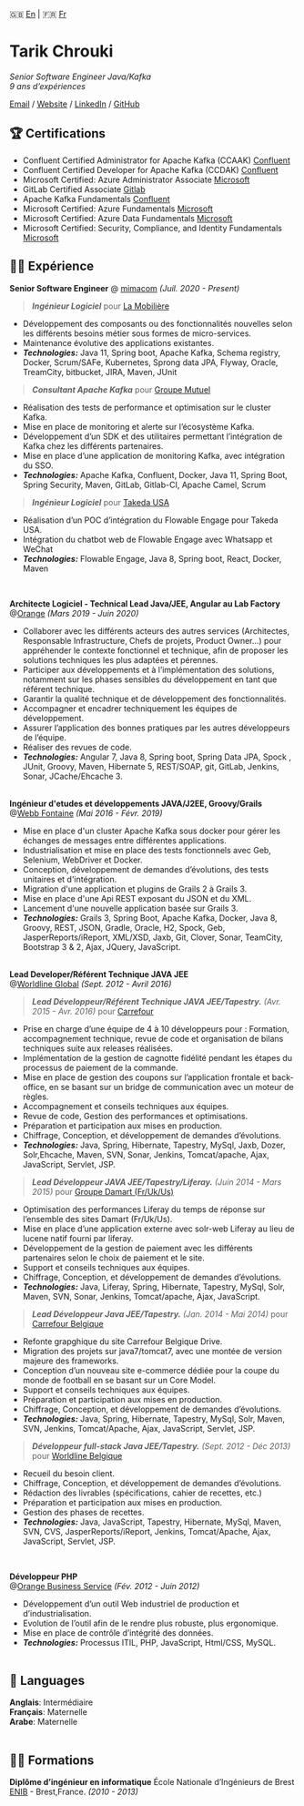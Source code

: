 🇬🇧 [En](https://tarikchrouki.github.io/cv/en/) | 🇫🇷 [Fr](https://tarikchrouki.github.io/cv/fr/) 
# Tarik Chrouki

_Senior Software Engineer Java/Kafka_ <br>
_9 ans d’expériences_

[Email](mailto:contact@chrouki.com) / [Website](https://chrouki.com/) / [LinkedIn](https://www.linkedin.com/in/tarikchrouki/) / [GitHub](https://github.com/tarikchrouki/) 

## 🏆 Certifications
- Confluent Certified Administrator for Apache Kafka (CCAAK) [Confluent](https://www.credential.net/61d2299d-19e5-4b7a-b49f-122c3b5c6659)
- Confluent Certified Developer for Apache Kafka (CCDAK) [Confluent](https://www.credential.net/286034aa-6505-4bd5-a7c5-468fae8b4621#gs.3kuzds)
- Microsoft Certified: Azure Administrator Associate [Microsoft](https://www.credly.com/badges/c4e32436-1622-4bc8-976e-cf77688d341f)
- GitLab Certified Associate [Gitlab](https://gitlab.badgr.com/public/assertions/bUe5saFBT8Souff7dtr89Q)
- Apache Kafka Fundamentals [Confluent](https://www.credential.net/e596d6cc-7cb6-489b-a694-b2f18de4e97a#gs.3kv2n6)
- Microsoft Certified: Azure Fundamentals [Microsoft](https://www.credly.com/badges/51c9ff32-bccb-48f0-8c03-86ddb43c0e14)
- Microsoft Certified: Azure Data Fundamentals [Microsoft](https://www.credly.com/badges/b862d15a-beab-4355-a601-e66d51de1827)
- Microsoft Certified: Security, Compliance, and Identity Fundamentals [Microsoft](https://www.credly.com/badges/f71499ca-e7e4-4bd5-a8ce-01cd62e43035)


## 👨‍💻 Expérience

**Senior Software Engineer** @ [mimacom](https://www.mimacom.com/fr/) _(Juil. 2020 - Present)_ <br>

>***Ingénieur Logiciel*** pour [La Mobilière](https://www.mobiliere.ch)
- Développement des composants ou des fonctionnalités nouvelles selon les différents besoins métier sous formes de micro-services.
- Maintenance évolutive des applications existantes.
- **_Technologies:_** Java 11, Spring boot, Apache Kafka, Schema registry, Docker, Scrum/SAFe, Kubernetes, Sprong data JPA, Flyway, Oracle, TreamCity, bitbucket, JIRA,
Maven, JUnit

>***Consultant Apache Kafka*** pour [Groupe Mutuel](https://www.groupemutuel.ch/)
- Réalisation des tests de performance et optimisation sur le cluster Kafka.
- Mise en place de monitoring et alerte sur l’écosystème Kafka.
- Développement d’un SDK et des utilitaires permettant l’intégration de Kafka chez les différents partenaires.
- Mise en place d’une application de monitoring Kafka, avec intégration du SSO.
- **_Technologies:_** Apache Kafka, Confluent, Docker, Java 11, Spring Boot, Spring Security, Maven, GitLab, Gitlab-CI, Apache Camel, Scrum

>***Ingénieur Logiciel*** pour [Takeda USA](https://www.takeda.com/en-us/)
- Réalisation d’un POC d’intégration du Flowable Engage pour Takeda USA.
- Intégration du chatbot web de Flowable Engage avec Whatsapp et WeChat
- **_Technologies:_** Flowable Engage, Java 8, Spring boot, React, Docker, Maven

<br>

**Architecte Logiciel - Technical Lead Java/JEE, Angular au Lab Factory**<br> @[Orange](https://wholesalefrance.orange.fr/fr/) _(Mars 2019 - Juin 2020)_ <br>
  - Collaborer avec les différents acteurs des autres services (Architectes, Responsable Infrastructure, Chefs de projets, Product Owner...) pour appréhender le contexte fonctionnel et technique, afin de proposer les solutions techniques les plus adaptées et pérennes.
  - Participer aux développements et à l’implémentation des solutions, notamment sur les phases sensibles du développement en tant que référent technique.
  - Garantir la qualité technique et de développement des fonctionnalités.
  - Accompagner et encadrer techniquement les équipes de développement.
  - Assurer l’application des bonnes pratiques par les autres développeurs de l’équipe.
  - Réaliser des revues de code.
  - **_Technologies:_**  Angular 7, Java 8, Spring boot, Spring Data JPA, Spock , JUnit, Groovy, Maven, Hibernate 5, REST/SOAP, git, GitLab, Jenkins, Sonar, JCache/Ehcache 3.
<br><br>

**Ingénieur d'etudes et développements JAVA/J2EE, Groovy/Grails** <br>@[Webb Fontaine](https://webbfontaine.com/) _(Mai 2016 - Févr. 2019)_ <br>

  - Mise en place d'un cluster Apache Kafka sous docker pour gérer les échanges de messages entre différentes applications.
  - Industrialisation et mise en place des tests fonctionnels avec Geb, Selenium, WebDriver et Docker.
  - Conception, développement de demandes d’évolutions, des tests unitaires et d'intégration.
  - Migration d'une application et plugins de Grails 2 à Grails 3.
  - Mise en place d'une Api REST exposant du JSON et du XML.
  - Lancement d'une nouvelle application basée sur Grails 3.
  - **_Technologies:_**  Grails 3, Spring Boot, Apache Kafka, Docker, Java 8, Groovy, REST, JSON, Gradle, Oracle, H2, Spock, Geb, JasperReports/iReport, XML/XSD, Jaxb, Git, Clover, Sonar, TeamCity, Bootstrap 3 \& 2, Ajax, JQuery, JavaScript.
    <br><br>

**Lead Developer/Référent Technique JAVA JEE** <br>@[Worldline Global](https://fr.worldline.com/) _(Sept. 2012 - Avril 2016)_ <br>

>***Lead Développeur/Référent Technique JAVA JEE/Tapestry.*** _(Avr. 2015 - Avr. 2016)_ pour [Carrefour](https://www.carrefour.fr/)
  - Prise en charge d’une équipe de 4 à 10 développeurs pour : Formation, accompagnement technique, revue de code et organisation de bilans techniques suite aux releases réalisées.
  - Implémentation de la gestion de cagnotte fidélité pendant les étapes du processus de paiement de la commande.
  - Mise en place de gestion des coupons sur l’application frontale et back-office, en se basant sur un bridge de communication avec un moteur de règles.
  - Accompagnement et conseils techniques aux équipes.
  - Revue de code, Gestion des performances et optimisations.
  - Préparation et participation aux mises en production.
  - Chiffrage, Conception, et développement de demandes d’évolutions.
  - **_Technologies:_** Java, Spring, Hibernate, Tapestry, MySql, Jaxb, Dozer, Solr,Ehcache, Maven, SVN, Sonar, Jenkins, Tomcat/apache, Ajax, JavaScript, Servlet, JSP.

>***Lead Développeur JAVA JEE/Tapestry/Liferay.*** _(Juin 2014 - Mars 2015)_ pour [Groupe Damart (Fr/Uk/Us)](https://www.damart.fr/)<br>
  - Optimisation des performances Liferay du temps de réponse sur l’ensemble des sites Damart (Fr/Uk/Us).
  - Mise en place d’une application externe avec solr-web Liferay au lieu de lucene natif fourni par liferay.
  - Développement de la gestion de paiement avec les différents partenaires selon le choix de paiement et le site.
  - Support et conseils techniques aux équipes.
  - Chiffrage, Conception, et développement de demandes d’évolutions.
  - **_Technologies:_** Java, Liferay, Spring, Hibernate, Tapestry, MySql, Solr, Maven, SVN, Sonar, Jenkins, Tomcat/apache, Ajax, JavaScript.<br>

>***Lead Développeur Java JEE/Tapestry.*** _(Jan. 2014 - Mai 2014)_ pour [Carrefour Belgique]()<br>
  - Refonte grapghique du site Carrefour Belgique Drive.
  - Migration des projets sur java7/tomcat7, avec une montée de version majeure des frameworks.
  - Conception d’un nouveau site e-commerce dédiée pour la coupe du monde de football en se basant sur un Core Model.
  - Support et conseils techniques aux équipes.
  - Préparation et participation aux mises en production.
  - Chiffrage, Conception, et développement de demandes d’évolutions.
  - **_Technologies:_** Java, Spring, Hibernate, Tapestry, MySql, Solr, Maven, SVN, Jenkins, Tomcat/Apache, Ajax, JavaScript, Servlet, JSP.<br>

>***Développeur full-stack Java JEE/Tapestry.*** _(Sept. 2012 - Déc 2013)_ pour [Worldline Belgique]()<br>
  - Recueil du besoin client.
  - Chiffrage, Conception, et développement de demandes d’évolutions.
  - Rédaction des livrables (spécifications, cahier de recettes, etc.)
  - Préparation et participation aux mises en production.
  - Gestion des phases de recettes.
  - **_Technologies:_** Java, JavaScript, Tapestry, Hibernate, MySql, Maven, SVN, CVS, JasperReports/iReport, Jenkins, Tomcat/Apache, Ajax, JavaScript, Servlet, JSP.

<br>

**Développeur PHP** <br>@[Orange Business Service](https://www.orange-business.com/fr) _(Fév. 2012 - Juin 2012)_ <br>
  - Développement d’un outil Web industriel de production et d’industrialisation.
  - Evolution de l’outil afin de le rendre plus robuste, plus ergonomique.
  - Mise en place de contrôle d’intégrité des données.
  - **_Technologies:_** Processus ITIL, PHP, JavaScript, Html/CSS, MySQL.<br><br>

## 💬 Languages

**Anglais**: Intermédiaire <br>
**Français**: Maternelle <br>
**Arabe**: Maternelle
<br><br>

## 👨‍🎓 Formations

**Diplôme d’ingénieur en informatique** École Nationale d’Ingénieurs de Brest<br>
[ENIB](https://www.enib.fr/fr/) - Brest,France. _(2010 - 2013)_ <br>
